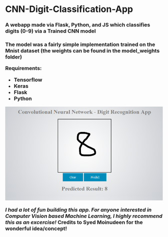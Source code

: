 # CNN-Digit-Classification-App
<h3>A webapp made via Flask, Python, and JS which classifies digits (0-9) via a Trained CNN model<h3>

The model was a fairly simple implementation trained on the Mnist dataset (the weights can be found in the model_weights folder)

Requirements:
* Tensorflow
* Keras
* Flask
* Python

![GitHub Logo](CNN_digit_classification_app_img.png)


*I had a lot of fun building this app. For anyone interested in Computer Vision based Machine Learning, I highly recommend this as an excercise!* Credits to Syed Moinudeen for the wonderful idea/concept!
